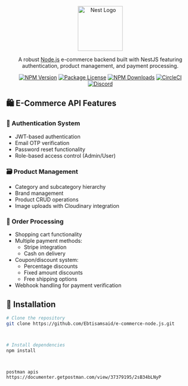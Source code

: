 <p align="center">
  <a href="http://nestjs.com/" target="blank"><img src="https://nestjs.com/img/logo-small.svg" width="120" alt="Nest Logo" /></a>
</p>

[circleci-image]: https://img.shields.io/circleci/build/github/nestjs/nest/master?token=abc123def456
[circleci-url]: https://circleci.com/gh/nestjs/nest

<p align="center">A robust <a href="http://nodejs.org" target="_blank">Node.js</a> e-commerce backend built with NestJS featuring authentication, product management, and payment processing.</p>

<p align="center">
<a href="https://www.npmjs.com/~nestjscore" target="_blank"><img src="https://img.shields.io/npm/v/@nestjs/core.svg" alt="NPM Version" /></a>
<a href="https://www.npmjs.com/~nestjscore" target="_blank"><img src="https://img.shields.io/npm/l/@nestjs/core.svg" alt="Package License" /></a>
<a href="https://www.npmjs.com/~nestjscore" target="_blank"><img src="https://img.shields.io/npm/dm/@nestjs/common.svg" alt="NPM Downloads" /></a>
<a href="https://circleci.com/gh/nestjs/nest" target="_blank"><img src="https://img.shields.io/circleci/build/github/nestjs/nest/master" alt="CircleCI" /></a>
<a href="https://discord.gg/G7Qnnhy" target="_blank"><img src="https://img.shields.io/badge/discord-online-brightgreen.svg" alt="Discord"/></a>
</p>

## 🛍️ E-Commerce API Features

### 🔐 Authentication System
- JWT-based authentication
- Email OTP verification
- Password reset functionality
- Role-based access control (Admin/User)

### 🗃️ Product Management
- Category and subcategory hierarchy
- Brand management
- Product CRUD operations
- Image uploads with Cloudinary integration

### 🛒 Order Processing
- Shopping cart functionality
- Multiple payment methods:
  - Stripe integration
  - Cash on delivery
- Coupon/discount system:
  - Percentage discounts
  - Fixed amount discounts
  - Free shipping options
- Webhook handling for payment verification

## 🚀 Installation

```bash
# Clone the repository
git clone https://github.com/Ebtisamsaid/e-commerce-node.js.git



# Install dependencies
npm install



postman apis
https://documenter.getpostman.com/view/37379195/2sB34bLNyP

